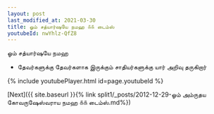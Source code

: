 ```yaml
---
layout: post
last_modified_at: 2021-03-30
title: ஓம் சத்யார்ஷயே நமஹ ௧௧ டைம்ஸ்
youtubeId: nwYhlz-QfZ8
---
```

 
 
 ஓம் சத்யார்ஷயே நமஹ  
 
 -  தேவர்களுக்கு தேவர்களாக இருக்கும் சாதியர்களுக்கு யார் அறிவு தருகிறார் 
 
  
 
  
 
 
 
 
 
 


{% include youtubePlayer.html id=page.youtubeId %}
 
[Next]({{ site.baseurl }}{% link  split1/_posts/2012-12-29-ஓம் அம்ருதய கோவருஷேஸ்வராய நமஹ ௧௧ டைம்ஸ்.md%})
 
